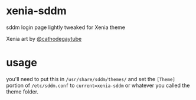 # xenia-sddm
sddm login page lightly tweaked for Xenia theme

Xenia art by [@cathodegaytube](https://twitter.com/cathodegaytube/)

# usage

you'll need to put this in `/usr/share/sddm/themes/` and set the `[Theme]` portion of `/etc/sddm.conf` to `current=xenia-sddm` or whatever you called the theme folder.
